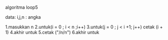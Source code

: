 algoritma loop5

data:
i,j,n : angka

1.masukkan n
2.untuk(i = 0 ; i < n ;i++)
3.untuk(j = 0 ; j < i +1; j++) cetak (i + 1)
4.akhir untuk
5.cetak ("/n/n")
6.akhir untuk